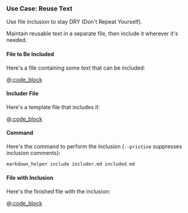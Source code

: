 ### Use Case: Reuse Text

Use file inclusion to stay DRY (Don't Repeat Yourself).

Maintain reusable text in a separate file, then include it wherever it's needed.

#### File to Be Included

Here's a file containing some text that can be included:

@[:code_block](reusable_text.md)

#### Includer File

Here's a template file that includes it:

@[:code_block](includer.md)

#### Command

Here's the command to perform the inclusion (```--pristine``` suppresses inclusion comments):

```sh
markdown_helper include includer.md included.md
```

#### File with Inclusion

Here's the finished file with the inclusion:

@[:code_block](included.md)
